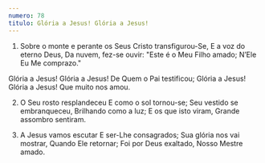 ```yaml
---
numero: 78
titulo: Glória a Jesus! Glória a Jesus!
---
```

1. Sobre o monte e perante os Seus
Cristo transfigurou-Se,
E a voz do eterno Deus,
Da nuvem, fez-se ouvir:
"Este é o Meu Filho amado;
N’Ele Eu Me comprazo."

Glória a Jesus! Glória a Jesus!
De Quem o Pai testificou;
Glória a Jesus! Glória a Jesus!
Que muito nos amou.

2. O Seu rosto resplandeceu
E como o sol tornou-se;
Seu vestido se embranqueceu,
Brilhando como a luz;
E os que isto viram,
Grande assombro sentiram.

3. A Jesus vamos escutar
E ser-Lhe consagrados;
Sua glória nos vai mostrar,
Quando Ele retornar;
Foi por Deus exaltado,
Nosso Mestre amado.
